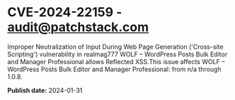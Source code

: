 # CVE-2024-22159 - audit@patchstack.com

Improper Neutralization of Input During Web Page Generation ('Cross-site Scripting') vulnerability in realmag777 WOLF – WordPress Posts Bulk Editor and Manager Professional allows Reflected XSS.This issue affects WOLF – WordPress Posts Bulk Editor and Manager Professional: from n/a through 1.0.8.



**Publish date:** 2024-01-31
